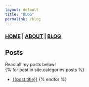```yaml
---
layout: default
title: "BLOG"
permalink: /blog
---
```


### [HOME](./) | [ABOUT](/about) | [BLOG](/blog)
## Posts
Read all my posts below!\
{% for post in site.categories.posts %}
  - [{{post.title}}]({{post.link}})
{% endfor %}

